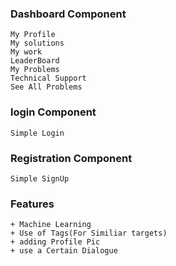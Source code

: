 ### Dashboard Component
    My Profile
    My solutions
    My work
    LeaderBoard
    My Problems
    Technical Support
    See All Problems

### login Component 
    Simple Login

### Registration Component
    Simple SignUp

### Features
    + Machine Learning
    + Use of Tags(For Similiar targets)
    + adding Profile Pic
    + use a Certain Dialogue
